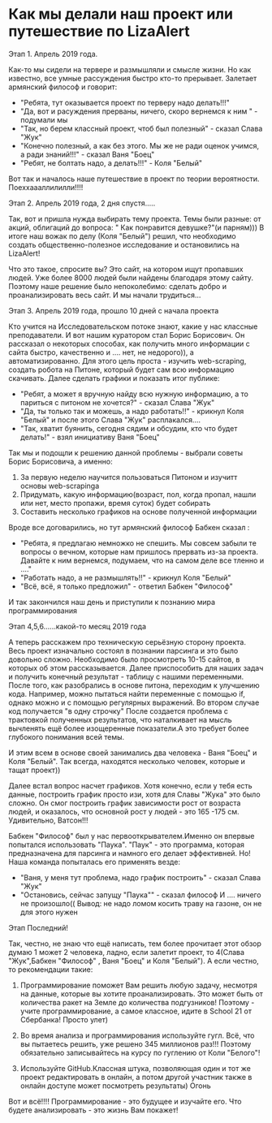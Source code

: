 # Как мы делали наш проект или путешествие по LizaAlert 

Этап 1. Апрель 2019 года.

Как-то мы сидели на тервере и размышляли и смысле жизни. Но как известно, все умные рассуждения быстро кто-то прерывает. Залетает армянский философ и говорит:
 - "Ребята, тут оказывается проект по терверу надо делать!!!"
 - "Да, вот и расуждения прерваны, ничего, скоро вернемся к ним " - подумали мы
 - "Так, но берем классный проект, чтоб был полезный" - сказал Слава "Жук"
 - "Конечно полезный, а как без этого. Мы же не ради оценок учимся, а ради знаний!!!" - сказал Ваня "Боец"
 - "Ребят, не болтать надо, а делать!!!" - Коля "Белый"
 
Вот так и началось наше путешествие в проект по теории вероятности. Поеххаааллилилли!!!!

Этап 2. Апрель 2019 года, 2 дня спустя.....

Так, вот и пришла нужда выбирать тему проекта. Темы были разные: от акций, облигаций до вопроса: " Как понравится девушке?"(и парням)))
В итоге наш вожак по делу (Коля "Белый") решил, что необходимо создать общественно-полезное исследование и остановились на LizaAlert! 

Что это такое, спросите вы? Это сайт, на котором ищут пропавших людей. Уже более 8000 людей были найдены благодаря этому сайту. Поэтому наше решение было непоколебимо: сделать добро и проанализировать весь сайт. И мы начали трудиться...

Этап 3. Апрель 2019 года, прошло 10 дней с начала проекта

Кто учится на Исследовательском потоке знают, какие у нас классные преподаватели. И вот нашим куратором стал Борис Борисович. Он рассказал о некоторых способах, как получить много информации с сайта быстро, качественно и .... нет, не недорого)), а автоматизированно. Для этого цель проста - изучить web-scraping, создать робота на Питоне, который будет сам всю информацию скачивать. Далее сделать графики и показать итог публике:
   - "Ребят, а может я  вручную найду всю нужную информацию, а то париться с питоном не хочется?" - сказал Слава "Жук"
   - "Да, ты только так и можешь, а надо работать!!" - крикнул Коля "Белый" и после этого Слава "Жук" расплакался....
   - "Так, хватит буянить, сегодня сядим и обсудим, кто что будет делать!" - взял инициативу Ваня "Боец"

Так мы и подощли к решению данной проблемы - выбрали советы Борис Борисовича, а именно:
1) За первую неделю научится пользоваться Питоном и изучитт основы web-scrapinga
2) Придумать, какую информацию(возраст, пол, когда пропал, нашли или нет, место пропажи, время суток) будет собирать
3) Составить несколько графиков на основе полученной информации

Вроде все договарились, но тут армянский философ Бабкен сказал :
  - "Ребята, я предлагаю немножко не спешить. Мы совсем забыли те вопросы о вечном, которые нам пришлось прервать из-за проекта. Давайте к ним вернемся, подумаем, что на самом деле все тленно и ...."
  - "Работать надо, а не размышлять!!" - крикнул Коля "Белый"
  - "Всё, всё, я только предложил" - ответил Бабкен "Философ"
 
И так закончился наш день и приступили к познанию мира программирования

Этап 4,5,6......какой-то месяц  2019 года

А теперь расскажем про техническую серьёзную сторону проекта. Весь проект изначально состоял в познании парсинга и это было довольно сложно. Необходимо было просмотреть 10-15 сайтов, в которых об этом рассказывается. Далее приспособить для наших задач и получить конечный результат - таблицу с нашими переменными.
После того, как разобрались в основе питона, переходим к улучшению кода. Например, можно пытаться найти переменные с помощью if, однако можно и с помощью регулярных выражений. Во втором случае код получается "в одну строчку"
После создается проблема с трактовкой полученных результатов, что наталкивает на мысль вычленять ещё более изощеренные показатели.А это требует более глубокого понимания всей темы.

И этим всем в основе своей занимались два человека - Ваня "Боец" и Коля "Белый". Так всегда, находятся несколько человек, которые и тащат проект)) 

Далее встал вопрос насчет графиков. Хотя конечно, если у тебя есть данные, построить график просто изи, хотя для Славы "Жука" это было сложно. Он смог построить график зависимости рост от возраста людей, и оказалось, что основной рост у людей - это 165 -175 см. Удивительно, Ватсон!!!

Бабкен "Философ" был у нас первооткрывателем.Именно он впервые попытался использовать "Паука". "Паук" - это программа, которая предназначена для парсинга и намного его делает эффективней. Но! Наша команда попыталась его применять везде:
 - "Ваня, у меня тут проблема, надо график построить" - сказал Слава "Жук"
 - "Остановись, сейчас запущу "Паука"" - сказал философ
 И .... ничего не произошло(( Вывод: не надо ломом косить траву на газоне, он не для этого нужен
 
 Этап Последний!
 
 Так, честно, не знаю что ещё написать, тем более прочитает этот обзор думаю 1 может 2 человека, ладно, если залетит проект, то 4(Слава "Жук",Бабкен "Философ" , Ваня "Боец" и Коля "Белый"). А если честно, то рекомендации такие:
 
 1) Программирование поможет Вам решить любую задачу, несмотря на данные, которые вы хотите проанализировать. Это может быть от количества ракет на Земле до количества подгузников! Поэтому - учите программирование, а самое классное, идите в School 21 от Сбербанка! Просто улет)
 
 2) Во время анализа и программирования используйте гугл. Всё, что вы пытаетесь решить, уже решено 345 миллионов раз!!! Поэтому обязательно записывайтесь на курсу по гуглению от Коли "Белого"!
 
 3) Используйте GitHub.Классная штука, позволяющая один и тот же проект редактировать в онлайн, а потом другой участник также в онлайн доступе может посмотреть результаты) Огонь
 
Вот и всё!!!! Программирование - это будущее и изучайте его. Что будете анализировать - это жизнь Вам покажет!



